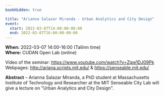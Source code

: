 ```yaml
---
bookHidden: true

title: "Arianna Salazar Miranda - Urban Analytics and City Design"
event:
  start: 2022-03-07T14:00:00-00:00
  end: 2022-03-07T16:00:00-00:00
---
```


**When:**  2022-03-07 14:00-16:00 (Tallinn time)  
**Where:** CUDAN Open Lab (online)

Video of the seminar: https://www.youtube.com/watch?v=Zjpe1DJ09Pk  
Webpages: http://ariana.scripts.mit.edu/ & https://senseable.mit.edu/  

<!--more-->
**Abstract** – Arianna Salazar Miranda, a PhD student at Massachusetts Institute of Technology and Researcher at the MIT Senseable City Lab will give a lecture on "Urban Analytics and City Design". 
